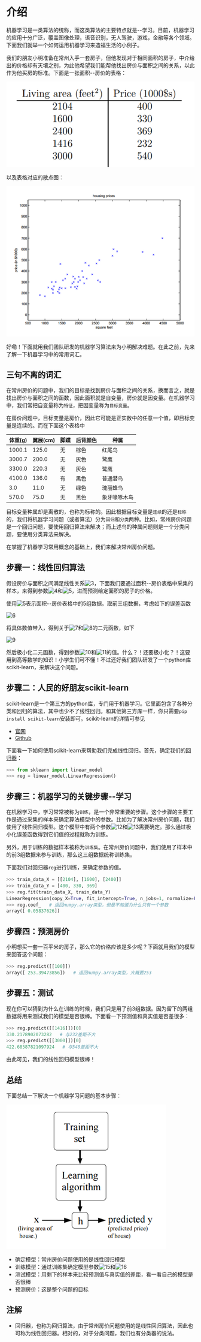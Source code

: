 # 介绍

机器学习是一类算法的统称，而这类算法的主要特点就是--学习。目前，机器学习的应用十分广泛，覆盖图像处理，语音识别，无人驾驶，游戏，金融等各个领域。下面我们就举一个如何运用机器学习来造福生活的小例子。

我们的朋友小明准备在常州入手一套房子，但他发现对于相同面积的房子，中介给出的价格却有天壤之别，为此他希望我们能帮他找出房价与面积之间的关系，以此作为他买房的标准。下面是一张面积--房价的表格：

![1](https://github.com/im-iron-man/data-analysis/blob/master/%E6%9C%BA%E5%99%A8%E5%AD%A6%E4%B9%A0/1/1.png)

以及表格对应的散点图：

![2](https://github.com/im-iron-man/data-analysis/blob/master/%E6%9C%BA%E5%99%A8%E5%AD%A6%E4%B9%A0/1/2.png)

好嘞！下面就用我们团队研发的机器学习算法来为小明解决难题。在此之前，先来了解一下机器学习中的常用词汇。

## 三句不离的词汇

在常州房价的问题中，我们的目标是找到房价与面积之间的关系，换而言之，就是找出房价与面积之间的函数，因此面积就是自变量，房价就是因变量。在机器学习中，我们常把自变量称为`特征`，把因变量称为`目标变量`。

在房价问题中，目标变量是房价，因此它可能是正实数中的任意一个值，即目标变量是连续的。而在下面这个表格中

|体重(g)|翼展(cm)|脚蹼|后背颜色|种属        |
|-------|--------|----|--------|------------|
|1000.1 |125.0   |无  |棕色    |红尾鸟      |
|3000.7 |200.0   |无  |灰色    |鹭鹰        |
|3300.0 |220.3   |无  |灰色    |鹭鹰        |
|4100.0 |136.0   |有  |黑色    |普通潜鸟    |
|3.0    |11.0    |无  |绿色    |瑰丽蜂鸟    |
|570.0  |75.0    |无  |黑色    |象牙喙啄木鸟|

目标变量种属却是离散的，也称为标称的。因此根据目标变量是`连续`的还是`标称`的，我们将机器学习问题（或者算法）分为`回归`和`分类`两种。比如，常州房价问题是一个回归问题，要使用回归算法来解决；而上述鸟的种属问题则是一个分类问题，要使用分类算法来解决。

在掌握了机器学习常用概念的基础上，我们来解决常州房价问题。

## 步骤一：线性回归算法

假设房价与面积之间满足线性关系![3](http://chart.googleapis.com/chart?cht=tx&chl=f(x)%3D%5Ctheta_0%2B%5Ctheta_1x)，下面我们要通过面积--房价表格中采集的样本，来得到参数![4](http://chart.googleapis.com/chart?cht=tx&chl=%5Ctheta_0)和![5](http://chart.googleapis.com/chart?cht=tx&chl=%5Ctheta_1)，进而预测给定面积的房子的价格。

使用![5](http://chart.googleapis.com/chart?cht=tx&chl=(x%5E%7B(i)%7D%2Cy%5E%7B(i)%7D)_%7B1%5Cleq%20i%5Cleq5%7D)表示面积--房价表格中的5组数据。取前三组数据，考虑如下的误差函数

![6](http://chart.googleapis.com/chart?cht=tx&chl=h(%5Ctheta_0%2C%5Ctheta_1)%3D(f(x%5E%7B(1)%7D)-y%5E%7B(1)%7D)%5E2%2B(f(x%5E%7B(2)%7D)-y%5E%7B(2)%7D)%5E2%2B(f(x%5E%7B(3)%7D)-y%5E%7B(3)%7D)%5E2)

将具体数值带入，得到关于![7](http://chart.googleapis.com/chart?cht=tx&chl=%5Ctheta_0)和![8](http://chart.googleapis.com/chart?cht=tx&chl=%5Ctheta_1)的二元函数，如下

![9](http://chart.googleapis.com/chart?cht=tx&chl=h(%5Ctheta_0%2C%5Ctheta_1)%3D(%5Ctheta_0%2B2014%5Ctheta_1-400)%5E2%2B(%5Ctheta_0%2B1600%5Ctheta_1-330)%5E2%2B(%5Ctheta_0%2B2400%5Ctheta_1-369)%5E2)

然后极小化二元函数，得到参数![10](http://chart.googleapis.com/chart?cht=tx&chl=%5Ctheta_0)和![11](http://chart.googleapis.com/chart?cht=tx&chl=%5Ctheta_1)的值。什么？！还要极小化？！这要用到高等数学的知识！小学生们可不懂！不过还好我们团队研发了一个python库scikit-learn，来解决这个问题。

## 步骤二：人民的好朋友scikit-learn

scikit-learn是一个第三方的python库，专门用于机器学习。它里面包含了各种分类和回归的算法，其中也少不了线性回归。和其他第三方库一样，你只需要`pip install scikit-learn`安装即可。scikit-learn的详情可参见

- [官网](http://scikit-learn.org/stable/)
- [Github](https://github.com/scikit-learn/scikit-learn)

下面看一下如何使用scikit-learn来帮助我们完成线性回归。首先，确定我们的[回归器](https://github.com/im-iron-man/data-analysis/blob/master/%E6%9C%BA%E5%99%A8%E5%AD%A6%E4%B9%A0/1/1.md#注)：

```python
>>> from sklearn import linear_model
>>> reg = linear_model.LinearRegression()
```

## 步骤三：机器学习的关键步骤--学习

在机器学习中，学习常常被称为`训练`，是一个非常重要的步骤。这个步骤的主要工作是通过采集的样本来确定算法模型中的参数。比如为了解决常州房价问题，我们使用了线性回归模型。这个模型中有两个参数![12](http://chart.googleapis.com/chart?cht=tx&chl=%5Ctheta_0)和![13](http://chart.googleapis.com/chart?cht=tx&chl=%5Ctheta_1)需要确定。那么通过极小化误差函数得到它们值的过程就称为训练。

另外，用于训练的数据样本被称为`训练集`。在常州房价问题中，我们使用了样本中的前3组数据来参与训练，那么这三组数据统称训练集。

下面我们对回归器`reg`进行训练，来确定参数的值。

```python
>>> train_data_X = [[2104], [1600], [2400]]
>>> train_data_Y = [400, 330, 369]
>>> reg.fit(train_data_X, train_data_Y)
LinearRegression(copy_X=True, fit_intercept=True, n_jobs=1, normalize=False)
>>> reg.coef_   # 返回numpy.array类型，但是不知道为什么只有一个参数
array([ 0.05837626])
```

## 步骤四：预测房价

小明想买一套一百平米的房子，那么它的价格应该是多少呢？下面就用我们的模型来回答这个问题：

```python
>>> reg.predict([[100]]) 
array([ 253.39473856])   # 返回numpy.array类型，大概要253
```

## 步骤五：测试

现在你可以猜到为什么在训练的时候，我们只是用了前3组数据。因为留下的两组数据将用来测试我们的模型是否很棒。下面看一下预测值和真实值是否差很多：

```python
>>> reg.predict([[1416]])[0]
330.2178902073282   # 与232差距不大
>>> reg.predict([[3000]])[0]
422.68587821097924   # 与540差距不大
```

由此可见，我们的线性回归模型很棒！

## 总结

下面总结一下解决一个机器学习问题的基本步骤：

![14](https://github.com/im-iron-man/data-analysis/blob/master/%E6%9C%BA%E5%99%A8%E5%AD%A6%E4%B9%A0/1/3.png)

- 确定模型：常州房价问题使用的是线性回归模型
- 训练模型：通过训练集确定模型参数![15](http://chart.googleapis.com/chart?cht=tx&chl=%5Ctheta_0)和![16](http://chart.googleapis.com/chart?cht=tx&chl=%5Ctheta_1)
- 测试模型：用剩下的样本来比较预测值与真实值的差距，看一看自己的模型是否很棒
- 预测房价：这是整个问题的目标

## 注解

- 回归器，也称为回归算法，由于常州房价问题使用的是线性回归算法，因此也可称为线性回归器。相对的，对于分类问题，我们也有分类器的说法。